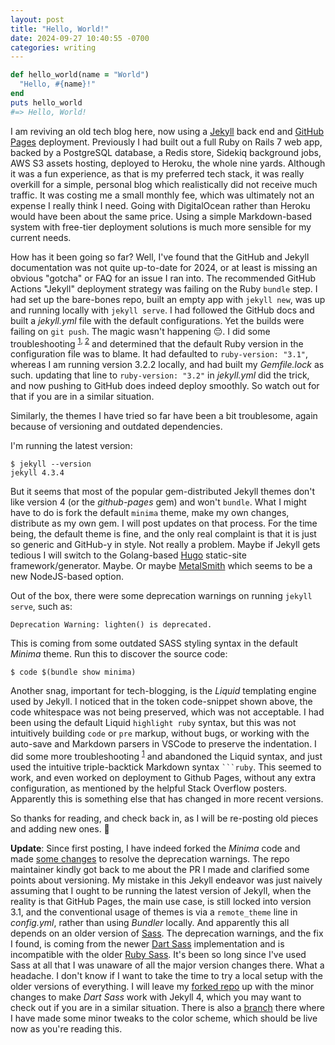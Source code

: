 ```yaml
---
layout: post
title: "Hello, World!"
date: 2024-09-27 10:40:55 -0700
categories: writing
---
```


```ruby
def hello_world(name = "World")
  "Hello, #{name}!"
end
puts hello_world
#=> Hello, World!
```

I am reviving an old tech blog here, now using a [Jekyll](https://jekyllrb.com/) back end and [GitHub Pages](https://pages.github.com/) deployment. Previously I had built out a full Ruby on Rails 7 web app, backed by a PostgreSQL database, a Redis store, Sidekiq background jobs, AWS S3 assets hosting, deployed to Heroku, the whole nine yards. Although it was a fun experience, as that is my preferred tech stack, it was really overkill for a simple, personal blog which realistically did not receive much traffic. It was costing me a small monthly fee, which was ultimately not an expense I really think I need. Going with DigitalOcean rather than Heroku would have been about the same price. Using a simple Markdown-based system with free-tier deployment solutions is much more sensible for my current needs.

How has it been going so far? Well, I've found that the GitHub and Jekyll documentation was not quite up-to-date for 2024, or at least is missing an obvious "gotcha" or FAQ for an issue I ran into. The recommended GitHub Actions "Jekyll" deployment strategy was failing on the Ruby `bundle` step. I had set up the bare-bones repo, built an empty app with `jekyll new`, was up and running locally with `jekyll serve`. I had followed the GitHub docs and built a _jekyll.yml_ file with the default configurations. Yet the builds were failing on `git push`. The magic wasn't happening 😔. I did some troubleshooting <sup>[1](https://stackoverflow.com/a/77854067/21928926), [2](https://talk.jekyllrb.com/t/build-error-at-setup-ruby-need-help/8791)</sup> and determined that the default Ruby version in the configuration file was to blame. It had defaulted to `ruby-version: "3.1"`, whereas I am running version 3.2.2 locally, and had built my _Gemfile.lock_ as such. updating that line to `ruby-version: "3.2"` in _jekyll.yml_ did the trick, and now pushing to GitHub does indeed deploy smoothly. So watch out for that if you are in a similar situation.

Similarly, the themes I have tried so far have been a bit troublesome, again because of versioning and outdated dependencies.

I'm running the latest version:

```
$ jekyll --version
jekyll 4.3.4
```

But it seems that most of the popular gem-distributed Jekyll themes don't like version 4 (or the _github-pages_ gem) and won't `bundle`. What I might have to do is fork the default `minima` theme, make my own changes, distribute as my own gem. I will post updates on that process. For the time being, the default theme is fine, and the only real complaint is that it is just so generic and GitHub-y in style. Not really a problem. Maybe if Jekyll gets tedious I will switch to the Golang-based [Hugo](https://gohugo.io/) static-site framework/generator. Maybe. Or maybe [MetalSmith](https://metalsmith.io/) which seems to be a new NodeJS-based option.

Out of the box, there were some deprecation warnings on running `jekyll serve`, such as:

```
Deprecation Warning: lighten() is deprecated.
```

This is coming from some outdated SASS styling syntax in the default _Minima_ theme. Run this to discover the source code:

```
$ code $(bundle show minima)
```

Another snag, important for tech-blogging, is the _Liquid_ templating engine used by Jekyll. I noticed that in the token code-snippet shown above, the code whitespace was not being preserved, which was not acceptable. I had been using the default Liquid `highlight ruby` syntax, but this was not intuitively building `code` or `pre` markup, without bugs, or working with the auto-save and Markdown parsers in VSCode to preserve the indentation. I did some more troubleshooting <sup>[1](https://stackoverflow.com/a/21105616/21928926)</sup> and abandoned the Liquid syntax, and just used the intuitive triple-backtick Markdown syntax <code>```ruby</code>. This seemed to work, and even worked on deployment to Github Pages, without any extra configuration, as mentioned by the helpful Stack Overflow posters. Apparently this is something else that has changed in more recent versions.

So thanks for reading, and check back in, as I will be re-posting old pieces and adding new ones. 👋

**Update**: Since first posting, I have indeed forked the _Minima_ code and made [some changes](https://github.com/jekyll/minima/pull/812) to resolve the deprecation warnings.  The repo maintainer kindly got back to me about the PR I made and clarified some points about versioning.  My mistake in this Jekyll endeavor was just naively assuming that I ought to be running the latest version of Jekyll, when the reality is that GitHub Pages, the main use case, is still locked into version 3.1, and the conventional usage of themes is via a `remote_theme` line in _config.yml_, rather than using _Bundler_ locally.  And apparently this all depends on an older version of [Sass](https://sass-lang.com/).  The deprecation warnings, and the fix I found, is coming from the newer [Dart Sass](https://sass-lang.com/dart-sass/) implementation and is incompatible with the older [Ruby Sass](https://sass-lang.com/ruby-sass/).  It's been so long since I've used Sass at all that I was unaware of all the major version changes there.  What a headache.  I don't know if I want to take the time to try a local setup with the older versions of everything.  I will leave my [forked repo](https://github.com/brian-davis/minima) up with the minor changes to make _Dart Sass_ work with Jekyll 4, which you may want to check out if you are in a similar situation.  There is also a [branch](https://github.com/brian-davis/minima/tree/personalized) there where I have made some minor tweaks to the color scheme, which should be live now as you're reading this.

